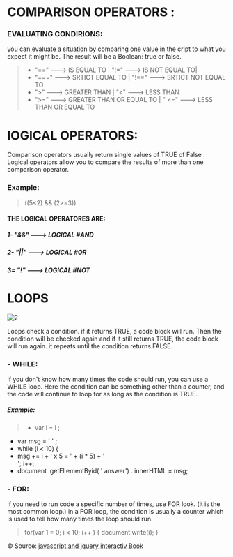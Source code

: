 # COMPARISON OPERATORS :
###  EVALUATING CONDIRIONS:
you can evaluate a situation by comparing one value in the cript to what you expect it might be. The result will be a Boolean: true or false.

> -  "==" ---> IS EQUAL TO  | "!=" ---> IS NOT EQUAL TO|
> - "===" ---> SRTICT EQUAL TO  | "!==" ---> SRTICT NOT EQUAL TO
> -  ">" ---> GREATER THAN | "<" ---> LESS THAN 
> - ">=" ---> GREATER THAN OR EQUAL TO | " <=" ---> LESS THAN OR EQUAL TO 
# lOGICAL OPERATORS:
Comparison operators usually return single values of TRUE of False . Logical operators allow you to compare the results of more than one comparison operator.
### Example: 
> ((5<2) && (2>=3))

#### THE LOGICAL OPERATORES ARE: 
##### 1- "&&" ---> LOGICAL #AND
##### 2- "||" ---> LOGICAL #OR
##### 3= "!" ---> LOGICAL #NOT

# LOOPS 
![2](https://learntocodetogether.com/wp-content/uploads/2019/02/backGroundJSTutorials-1024x586.jpg)

Loops check a condition. if it returns TRUE, a code block will run. Then the condition will be checked again and if it still returns TRUE, the code block will run again. it repeats until the condition returns FALSE.
### - WHILE:
if you don't know how many times the code should run, you can use a WHILE loop. Here the condition can be something other than a counter, and the code will continue to loop for as long as the condition is TRUE.
##### Example:
> - var i = l ;
 - var msg = ' ' ;
 - while (i < 10) {
- msg += i + ' x 5 = ' + (i * 5) + '<br I>'; i++;
- document .getEl ementByid( ' answer') . innerHTML = msg;

### - FOR:
if you need to run code a specific number of times, use FOR look. (it is the most common loop.) in a FOR loop, the condition is usually a counter which is used to tell how many times the loop should run.
> for(var 1 = 0; i < 10; i++ ) {
  document.write(i);
}


&copy; Source: [javascript and jquery interactiv Book](https://slack-files.com/files-pri-safe/TNGRRLUMA-F01TTSXQT5M/javascript_and_jquery_interactive_jon_du.pdf?c=1618418988-21b29523d81fd117)